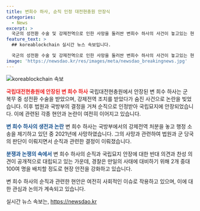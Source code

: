```yaml
---
title: 변희수 하사, 순직 인정 대전현충원 안장식
categories:
  - News
excerpt: >
  국군의 성전환 수술 및 강제전역으로 인한 사망을 둘러싼 변희수 하사의 사건이 놓고있는 현실적인 문제를 다룬 기사이다. 군 사망자 순직으로 결정된 변 하사가 국립묘지에 안장되었고, 이에 반대 의견을 제기하는 집회도 열렸다. 군인권센터는 법률에 따라 안장은 순직자로 분류된 경우로, 논란의 대상이 아니라고 주장했다. 경찰은 만일의 사태에 대비해 대규모 경비를 배치했다. 군 사망자의 안장에 대한 사회적 관심을 불러일으키고 있는 이 사건이 논란을 빚고 있다.
feature_text: >
  ## koreablockchain 실시간 뉴스 속보입니다.

  국군의 성전환 수술 및 강제전역으로 인한 사망을 둘러싼 변희수 하사의 사건이 놓고있는 현실적인 문제를 다룬 기사이다. 군 사망자 순직으로 결정된 변 하사가 국립묘지에 안장되었고, 이에 반대 의견을 제기하는 집회도 열렸다. 군인권센터는 법률에 따라 안장은 순직자로 분류된 경우로, 논란의 대상이 아니라고 주장했다. 경찰은 만일의 사태에 대비해 대규모 경비를 배치했다. 군 사망자의 안장에 대한 사회적 관심을 불러일으키고 있는 이 사건이 논란을 빚고 있다.
image: 'https://newsdao.kr/res/images/meta/newsdao_breakingnews.jpg'
---
```


<p><img src="https://newsdao.kr/res/images/meta/newsdao_breakingnews.jpg" alt="koreablockchain 속보" /></p>

<p><b><span style="color: #ee2323;">국립대전현충원에 안장된 변 희수 하사</span></b>
국립대전현충원에서 안장된 변 희수 하사는 군 복무 중 성전환 수술을 받았으며, 강제전역 조치를 받았다가 숨진 사건으로 논란을 빚었습니다. 이후 법원과 국방부의 결정을 거쳐 순직으로 인정받아 국립묘지에 안장되었습니다. 이에 관련된 각종 현안과 논란이 여전히 이어지고 있습니다. </p>

<p><b><span style="color: #1a5490;">변 희수 하사의 생전과 논란</span></b>
변 희수 하사는 국방부에서의 강제전역 처분을 놓고 행정 소송을 제기하고 있던 중 2021년에 사망하였습니다. 그의 사망과 관련하여 법원과 군 당국의 판단이 이뤄지면서 순직과 관련한 결정이 이뤄졌습니다.</p>

<p><b><span style="color: #1a5490;">분쟁과 논쟁의 속에서</span></b>
변 희수 하사의 순직과 국립묘지 안장에 대한 반대 의견과 찬성 의견이 공개적으로 대립되고 있는 가운데, 경찰은 만일의 사태에 대비하기 위해 2개 중대 100여 명을 배치할 정도로 현장 안전을 강화하고 있습니다.</p>

<p>변 희수 하사의 순직과 관련한 현안은 여전히 사회적인 이슈로 작용하고 있으며, 이에 대한 관심과 논의가 계속되고 있습니다.</p>
실시간 뉴스 속보는, <a href="https://newsdao.kr" rel="dofollow">https://newsdao.kr</a>


